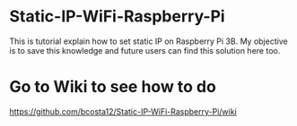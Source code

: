 # Static-IP-WiFi-Raspberry-Pi

 This is tutorial explain how to set static IP on Raspberry Pi 3B. My objective is to save this knowledge and future users can find this solution here too. 

# Go to Wiki to see how to do

   https://github.com/bcosta12/Static-IP-WiFi-Raspberry-Pi/wiki
